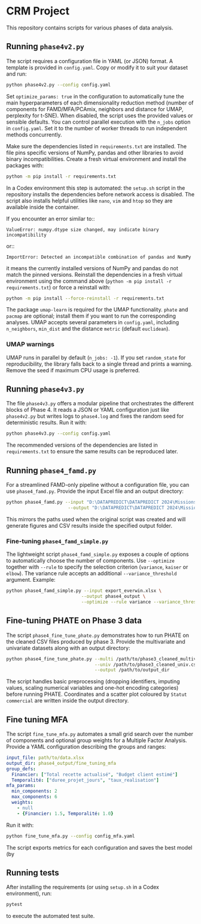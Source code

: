 # CRM Project

This repository contains scripts for various phases of data analysis.

## Running `phase4v2.py`

The script requires a configuration file in YAML (or JSON) format. A template
is provided in `config.yaml`. Copy or modify it to suit your dataset and run:

```bash
python phase4v2.py --config config.yaml
```

Set `optimize_params: true` in the configuration to automatically tune the main
hyperparameters of each dimensionality reduction method (number of components
for FAMD/MFA/PCAmix, neighbors and distance for UMAP, perplexity for t-SNE).
When disabled, the script uses the provided values or sensible defaults.
You can control parallel execution with the `n_jobs` option in `config.yaml`. Set it to the number of worker threads to run independent methods concurrently.

Make sure the dependencies listed in `requirements.txt` are installed. The
file pins specific versions of NumPy, pandas and other libraries to avoid
binary incompatibilities. Create a fresh virtual environment and install the
packages with:

```bash
python -m pip install -r requirements.txt
```
In a Codex environment this step is automated: the `setup.sh` script in the
repository installs the dependencies before network access is disabled. The
script also installs helpful utilities like `nano`, `vim` and `htop` so they are
available inside the container.

If you encounter an error similar to::

    ValueError: numpy.dtype size changed, may indicate binary incompatibility

or::

    ImportError: Detected an incompatible combination of pandas and NumPy

it means the currently installed versions of NumPy and pandas do not match the
pinned versions. Reinstall the dependencies in a fresh virtual environment using
the command above (``python -m pip install -r requirements.txt``) or force a
reinstall with:

```bash
python -m pip install --force-reinstall -r requirements.txt
```

The package `umap-learn` is required for the UMAP functionality. `phate` and
`pacmap` are optional; install them if you want to run the corresponding
analyses. UMAP accepts several parameters in `config.yaml`, including
`n_neighbors`, `min_dist` and the distance `metric` (default `euclidean`).

### UMAP warnings

UMAP runs in parallel by default (`n_jobs: -1`). If you set `random_state` for
reproducibility, the library falls back to a single thread and prints a
warning. Remove the seed if maximum CPU usage is preferred.

## Running `phase4v3.py`

The file `phase4v3.py` offers a modular pipeline that orchestrates the different
blocks of Phase 4. It reads a JSON or YAML configuration just like
`phase4v2.py` but writes logs to `phase4.log` and fixes the random seed for
deterministic results. Run it with:

```bash
python phase4v3.py --config config.yaml
```

The recommended versions of the dependencies are listed in
`requirements.txt` to ensure the same results can be reproduced later.

## Running `phase4_famd.py`

For a streamlined FAMD-only pipeline without a configuration file, you can use
`phase4_famd.py`. Provide the input Excel file and an output directory:

```bash
python phase4_famd.py --input "D:\DATAPREDICT\DATAPREDICT 2024\Missions\Digora\export_everwin (19).xlsx" \
                       --output "D:\DATAPREDICT\DATAPREDICT 2024\Missions\Digora\phase4_output"
```

This mirrors the paths used when the original script was created and will
generate figures and CSV results inside the specified output folder.

### Fine-tuning `phase4_famd_simple.py`

The lightweight script `phase4_famd_simple.py` exposes a couple of options to
automatically choose the number of components. Use `--optimize` together with
`--rule` to specify the selection criterion (``variance``, ``kaiser`` or
``elbow``). The variance rule accepts an additional `--variance_threshold`
argument. Example:

```bash
python phase4_famd_simple.py --input export_everwin.xlsx \
                            --output phase4_output \
                            --optimize --rule variance --variance_threshold 0.9
```

## Fine-tuning PHATE on Phase 3 data

The script `phase4_fine_tune_phate.py` demonstrates how to run PHATE on the cleaned CSV files produced by phase 3. Provide the multivariate and univariate datasets along with an output directory:

```bash
python phase4_fine_tune_phate.py --multi /path/to/phase3_cleaned_multivariate.csv \
                                 --univ /path/to/phase3_cleaned_univ.csv \
                                 --output /path/to/output_dir
```

The script handles basic preprocessing (dropping identifiers, imputing values, scaling numerical variables and one-hot encoding categories) before running PHATE. Coordinates and a scatter plot coloured by `Statut commercial` are written inside the output directory.

## Fine tuning MFA

The script `fine_tune_mfa.py` automates a small grid search over the number of
components and optional group weights for a Multiple Factor Analysis. Provide a
YAML configuration describing the groups and ranges:

```yaml
input_file: path/to/data.xlsx
output_dir: phase4_output/fine_tuning_mfa
group_defs:
  Financier: ["Total recette actualisé", "Budget client estimé"]
  Temporalité: ["duree_projet_jours", "taux_realisation"]
mfa_params:
  min_components: 2
  max_components: 6
  weights:
    - null
    - {Financier: 1.5, Temporalité: 1.0}
```

Run it with:

```bash
python fine_tune_mfa.py --config config_mfa.yaml
```

The script exports metrics for each configuration and saves the best model (by

## Running tests

After installing the requirements (or using `setup.sh` in a Codex environment), run:

```bash
pytest
```

to execute the automated test suite.
